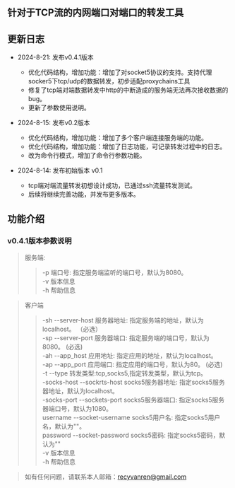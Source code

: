 ## 针对于TCP流的内网端口对端口的转发工具

## 更新日志
- 2024-8-21: 发布v0.4.1版本
  - 优化代码结构，增加功能：增加了对socket5协议的支持。支持代理socker5下tcp/udp的数据转发，初步适配proxychains工具
  - 修复了tcp端对端数据转发中http的中断造成的服务端无法再次接收数据的bug。
  - 更新了参数使用说明。
- 2024-8-15: 发布v0.2版本
  - 优化代码结构，增加功能：增加了多个客户端连接服务端的功能。
  - 优化代码结构，增加功能：增加了日志功能，可记录转发过程中的日志。
  - 改为命令行模式，增加了命令行参数功能。

- 2024-8-14: 发布初始版本 v0.1    
  - tcp端对端流量转发初想设计成功，已通过ssh流量转发测试。
  - 后续将继续完善功能，并发布更多版本。

## 功能介绍
###  v0.4.1版本参数说明

> 服务端:  
>> -p 端口号: 指定服务端监听的端口号，默认为8080。   
> >-v 版本信息  
> > -h 帮助信息 

> 客户端  
> > -sh --server-host 服务器地址: 指定服务端的地址，默认为localhost。  （必选）   
> > -sp --server-port 服务器端口: 指定服务端的端口号，默认为8080。  (必选)  
> > -ah --app_host 应用地址: 指定应用的地址，默认为localhost。  
> > -ap --app_port 应用端口: 指定应用的端口号，默认为80。  (必选)  
> > -t --type 转发类型:tcp,socks5,指定转发类型，默认为tcp。  
> > -socks-host --sockrts-host socks5服务器地址: 指定socks5服务器地址，默认为localhost。  
> > -socks-port --sockets-port socks5服务器端口: 指定socks5服务器端口号，默认为1080。  
> > username --socket-username socks5用户名: 指定socks5用户名，默认为""。  
> > password --socket-password socks5密码: 指定socks5密码，默认为""  
> > -v 版本信息  
> > -h 帮助信息  


> 如有任何问题，请联系本人邮箱：recyvanren@gmail.com 
